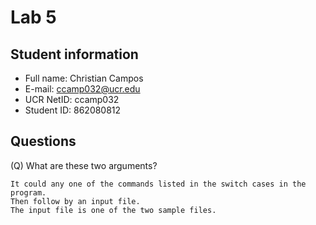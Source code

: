 # Lab 5

## Student information
* Full name: Christian Campos
* E-mail: ccamp032@ucr.edu
* UCR NetID: ccamp032
* Student ID: 862080812

## Questions
(Q) What are these two arguments?
```
It could any one of the commands listed in the switch cases in the program.
Then follow by an input file. 
The input file is one of the two sample files.

```